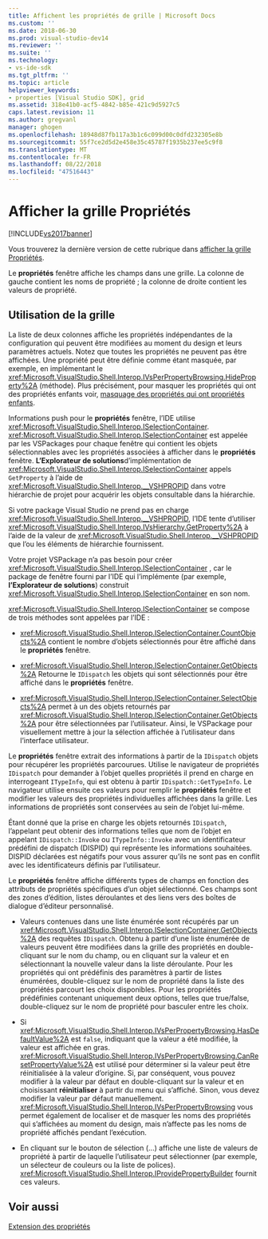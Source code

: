 ```yaml
---
title: Affichent les propriétés de grille | Microsoft Docs
ms.custom: ''
ms.date: 2018-06-30
ms.prod: visual-studio-dev14
ms.reviewer: ''
ms.suite: ''
ms.technology:
- vs-ide-sdk
ms.tgt_pltfrm: ''
ms.topic: article
helpviewer_keywords:
- properties [Visual Studio SDK], grid
ms.assetid: 318e41b0-acf5-4842-b85e-421c9d5927c5
caps.latest.revision: 11
ms.author: gregvanl
manager: ghogen
ms.openlocfilehash: 18948d87fb117a3b1c6c099d00c0dfd232305e8b
ms.sourcegitcommit: 55f7ce2d5d2e458e35c45787f1935b237ee5c9f8
ms.translationtype: MT
ms.contentlocale: fr-FR
ms.lasthandoff: 08/22/2018
ms.locfileid: "47516443"
---
```

# <a name="properties-display-grid"></a>Afficher la grille Propriétés
[!INCLUDE[vs2017banner](../../includes/vs2017banner.md)]

Vous trouverez la dernière version de cette rubrique dans [afficher la grille Propriétés](https://docs.microsoft.com/visualstudio/extensibility/internals/properties-display-grid).  
  
Le **propriétés** fenêtre affiche les champs dans une grille. La colonne de gauche contient les noms de propriété ; la colonne de droite contient les valeurs de propriété.  
  
## <a name="working-with-the-grid"></a>Utilisation de la grille  
 La liste de deux colonnes affiche les propriétés indépendantes de la configuration qui peuvent être modifiées au moment du design et leurs paramètres actuels. Notez que toutes les propriétés ne peuvent pas être affichées. Une propriété peut être définie comme étant masquée, par exemple, en implémentant le <xref:Microsoft.VisualStudio.Shell.Interop.IVsPerPropertyBrowsing.HideProperty%2A> (méthode). Plus précisément, pour masquer les propriétés qui ont des propriétés enfants voir, [masquage des propriétés qui ont propriétés enfants](../../misc/hiding-properties-that-have-child-properties.md).  
  
 Informations push pour le **propriétés** fenêtre, l’IDE utilise <xref:Microsoft.VisualStudio.Shell.Interop.ISelectionContainer>. <xref:Microsoft.VisualStudio.Shell.Interop.ISelectionContainer> est appelée par les VSPackages pour chaque fenêtre qui contient les objets sélectionnables avec les propriétés associées à afficher dans le **propriétés** fenêtre. **L’Explorateur de solutions**d’implémentation de <xref:Microsoft.VisualStudio.Shell.Interop.ISelectionContainer> appels `GetProperty` à l’aide de <xref:Microsoft.VisualStudio.Shell.Interop.__VSHPROPID> dans votre hiérarchie de projet pour acquérir les objets consultable dans la hiérarchie.  
  
 Si votre package Visual Studio ne prend pas en charge <xref:Microsoft.VisualStudio.Shell.Interop.__VSHPROPID>, l’IDE tente d’utiliser <xref:Microsoft.VisualStudio.Shell.Interop.IVsHierarchy.GetProperty%2A> à l’aide de la valeur de <xref:Microsoft.VisualStudio.Shell.Interop.__VSHPROPID> que l’ou les éléments de hiérarchie fournissent.  
  
 Votre projet VSPackage n’a pas besoin pour créer <xref:Microsoft.VisualStudio.Shell.Interop.ISelectionContainer> , car le package de fenêtre fourni par l’IDE qui l’implémente (par exemple, **l’Explorateur de solutions**) construit <xref:Microsoft.VisualStudio.Shell.Interop.ISelectionContainer> en son nom.  
  
 <xref:Microsoft.VisualStudio.Shell.Interop.ISelectionContainer> se compose de trois méthodes sont appelées par l’IDE :  
  
-   <xref:Microsoft.VisualStudio.Shell.Interop.ISelectionContainer.CountObjects%2A> contient le nombre d’objets sélectionnés pour être affiché dans le **propriétés** fenêtre.  
  
-   <xref:Microsoft.VisualStudio.Shell.Interop.ISelectionContainer.GetObjects%2A> Retourne le `IDispatch` les objets qui sont sélectionnés pour être affiché dans le **propriétés** fenêtre.  
  
-   <xref:Microsoft.VisualStudio.Shell.Interop.ISelectionContainer.SelectObjects%2A> permet à un des objets retournés par <xref:Microsoft.VisualStudio.Shell.Interop.ISelectionContainer.GetObjects%2A> pour être sélectionnées par l’utilisateur. Ainsi, le VSPackage pour visuellement mettre à jour la sélection affichée à l’utilisateur dans l’interface utilisateur.  
  
 Le **propriétés** fenêtre extrait des informations à partir de la `IDispatch` objets pour récupérer les propriétés parcourues. Utilise le navigateur de propriétés `IDispatch` pour demander à l’objet quelles propriétés il prend en charge en interrogeant `ITypeInfo`, qui est obtenu à partir `IDispatch::GetTypeInfo`. Le navigateur utilise ensuite ces valeurs pour remplir le **propriétés** fenêtre et modifier les valeurs des propriétés individuelles affichées dans la grille. Les informations de propriétés sont conservées au sein de l’objet lui-même.  
  
 Étant donné que la prise en charge les objets retournés `IDispatch`, l’appelant peut obtenir des informations telles que nom de l’objet en appelant `IDispatch::Invoke` ou `ITypeInfo::Invoke` avec un identificateur prédéfini de dispatch (DISPID) qui représente les informations souhaitées. DISPID déclarées est négatifs pour vous assurer qu’ils ne sont pas en conflit avec les identificateurs définis par l’utilisateur.  
  
 Le **propriétés** fenêtre affiche différents types de champs en fonction des attributs de propriétés spécifiques d’un objet sélectionné. Ces champs sont des zones d’édition, listes déroulantes et des liens vers des boîtes de dialogue d’éditeur personnalisé.  
  
-   Valeurs contenues dans une liste énumérée sont récupérés par un <xref:Microsoft.VisualStudio.Shell.Interop.ISelectionContainer.GetObjects%2A> des requêtes `IDispatch`. Obtenu à partir d’une liste énumérée de valeurs peuvent être modifiées dans la grille des propriétés en double-cliquant sur le nom du champ, ou en cliquant sur la valeur et en sélectionnant la nouvelle valeur dans la liste déroulante. Pour les propriétés qui ont prédéfinis des paramètres à partir de listes énumérées, double-cliquez sur le nom de propriété dans la liste des propriétés parcourt les choix disponibles. Pour les propriétés prédéfinies contenant uniquement deux options, telles que true/false, double-cliquez sur le nom de propriété pour basculer entre les choix.  
  
-   Si <xref:Microsoft.VisualStudio.Shell.Interop.IVsPerPropertyBrowsing.HasDefaultValue%2A> est `false`, indiquant que la valeur a été modifiée, la valeur est affichée en gras. <xref:Microsoft.VisualStudio.Shell.Interop.IVsPerPropertyBrowsing.CanResetPropertyValue%2A> est utilisé pour déterminer si la valeur peut être réinitialisée à la valeur d’origine. Si, par conséquent, vous pouvez modifier à la valeur par défaut en double-cliquant sur la valeur et en choisissant **réinitialiser** à partir du menu qui s’affiché. Sinon, vous devez modifier la valeur par défaut manuellement. <xref:Microsoft.VisualStudio.Shell.Interop.IVsPerPropertyBrowsing> vous permet également de localiser et de masquer les noms des propriétés qui s’affichées au moment du design, mais n’affecte pas les noms de propriété affichés pendant l’exécution.  
  
-   En cliquant sur le bouton de sélection (...) affiche une liste de valeurs de propriété à partir de laquelle l’utilisateur peut sélectionner (par exemple, un sélecteur de couleurs ou la liste de polices). <xref:Microsoft.VisualStudio.Shell.Interop.IProvidePropertyBuilder> fournit ces valeurs.  
  
## <a name="see-also"></a>Voir aussi  
 [Extension des propriétés](../../extensibility/internals/extending-properties.md)

